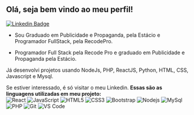## Olá, seja bem vindo ao meu perfil!
[![Linkedin Badge](https://img.shields.io/badge/-LinkedIn-blue?style=flat-square&logo=Linkedin&logoColor=white&link=https://www.linkedin.com/in/jonathan-siqueira-916811162/)](https://www.linkedin.com/in/jonathan-siqueira-916811162/) 

 - Sou Graduado em Publicidade e Propaganda, pela Estácio e Programador FullStack, pela RecodePro.
 + Programador Full Stack pela Recode Pro e graduado em Publicidade e Propaganda pela Estácio.

 Já desenvolvi projetos usando NodeJs, PHP, ReactJS, Python, HTML, CSS, Javascript e Mysql.
 
Se estiver interessado, é só visitar o meu Linkedin.
<strong>Essas são as linguagens utilizadas em meu projeto:</strong>  
![React](https://img.shields.io/badge/-React-%23F7DF1C?style=flat-square&logo=react&logoColor=ffffff&labelColor=blue&color=blue)
![JavaScript](https://img.shields.io/badge/-JavaScript-%23F7DF1C?style=flat-square&logo=javascript&logoColor=000000&labelColor=%23F7DF1C&color=%23FFCE5A)
![HTML5](https://img.shields.io/badge/-HTML5-%23E44D27?style=flat-square&logo=html5&logoColor=ffffff)
![CSS3](https://img.shields.io/badge/-CSS3-%231572B6?style=flat-square&logo=css3)
![Bootstrap](https://img.shields.io/badge/-Bootstrap-563D7C?style=flat-square&logo=Bootstrap)
![Nodejs](https://img.shields.io/badge/-Nodejs-339933?style=flat-square&logo=Node.js&logoColor=ffffff)
![MySql](https://img.shields.io/badge/-mysql-%23F7DF1C?style=flat-square&logo=mysql&logoColor=00008b&labelColor=%00008b&color=%00008b)
![PHP](https://img.shields.io/badge/-PHP-8892BF?style=flat-square&logo=PHP&logoColor=ffffff)
![Git](https://img.shields.io/badge/-Git-%23F05032?style=flat-square&logo=git&logoColor=%23ffffff)
![VS Code](http://img.shields.io/badge/-VS%20Code-007ACC?style=flat-square&logo=visual-studio-code&logoColor=ffffff)
